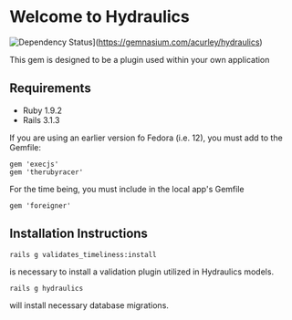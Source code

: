# Welcome to Hydraulics

![Dependency Status](https://gemnasium.com/acurley/hydraulics.png)](https://gemnasium.com/acurley/hydraulics)

This gem is designed to be a plugin used within your own application


## Requirements

* Ruby 1.9.2
* Rails 3.1.3

If you are using an earlier version fo Fedora (i.e. 12), you must add to the Gemfile:

    gem 'execjs'
    gem 'therubyracer'

For the time being, you must include in the local app's Gemfile

    gem 'foreigner'

## Installation Instructions

    rails g validates_timeliness:install
is necessary to install a validation plugin utilized in Hydraulics models.

    rails g hydraulics
    
will install necessary database migrations.